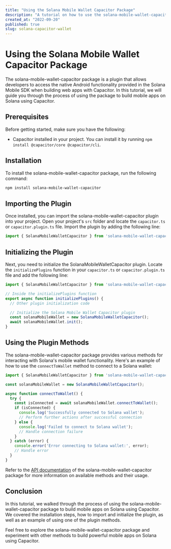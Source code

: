 ```yaml
---
title: "Using the Solana Mobile Wallet Capacitor Package"
description: "A tutorial on how to use the solana-mobile-wallet-capacitor package to build mobile apps on Solana using Capacitor."
created_at: "2022-09-20"
published: true
slug: solana-capacitor-wallet
---
```


# Using the Solana Mobile Wallet Capacitor Package

The solana-mobile-wallet-capacitor package is a plugin that allows developers to access the native Android functionality provided in the Solana Mobile SDK when building web apps with Capacitor. In this tutorial, we will guide you through the process of using the package to build mobile apps on Solana using Capacitor.

## Prerequisites

Before getting started, make sure you have the following:

- Capacitor installed in your project. You can install it by running `npm install @capacitor/core @capacitor/cli`.

## Installation

To install the solana-mobile-wallet-capacitor package, run the following command:

```bash
npm install solana-mobile-wallet-capacitor
```

## Importing the Plugin

Once installed, you can import the solana-mobile-wallet-capacitor plugin into your project. Open your project's `src` folder and locate the `capacitor.ts` or `capacitor.plugin.ts` file. Import the plugin by adding the following line:

```typescript
import { SolanaMobileWalletCapacitor } from 'solana-mobile-wallet-capacitor';
```

## Initializing the Plugin

Next, you need to initialize the SolanaMobileWalletCapacitor plugin. Locate the `initializePlugins` function in your `capacitor.ts` or `capacitor.plugin.ts` file and add the following line:

```typescript
import { SolanaMobileWalletCapacitor } from 'solana-mobile-wallet-capacitor';

// Inside the initializePlugins function
export async function initializePlugins() {
  // Other plugin initialization code

  // Initialize the Solana Mobile Wallet Capacitor plugin
  const solanaMobileWallet = new SolanaMobileWalletCapacitor();
  await solanaMobileWallet.init();
}
```

## Using the Plugin Methods

The solana-mobile-wallet-capacitor package provides various methods for interacting with Solana's mobile wallet functionality. Here's an example of how to use the `connectToWallet` method to connect to a Solana wallet:

```typescript
import { SolanaMobileWalletCapacitor } from 'solana-mobile-wallet-capacitor';

const solanaMobileWallet = new SolanaMobileWalletCapacitor();

async function connectToWallet() {
  try {
    const isConnected = await solanaMobileWallet.connectToWallet();
    if (isConnected) {
      console.log('Successfully connected to Solana wallet');
      // Perform further actions after successful connection
    } else {
      console.log('Failed to connect to Solana wallet');
      // Handle connection failure
    }
  } catch (error) {
    console.error('Error connecting to Solana wallet:', error);
    // Handle error
  }
}
```

Refer to the [API documentation](https://github.com/nolsonlabs/solana-capacitor-wallet/blob/main/API.md) of the solana-mobile-wallet-capacitor package for more information on available methods and their usage.

## Conclusion

In this tutorial, we walked through the process of using the solana-mobile-wallet-capacitor package to build mobile apps on Solana using Capacitor. We covered the installation steps, how to import and initialize the plugin, as well as an example of using one of the plugin methods.

Feel free to explore the solana-mobile-wallet-capacitor package and experiment with other methods to build powerful mobile apps on Solana using Capacitor.